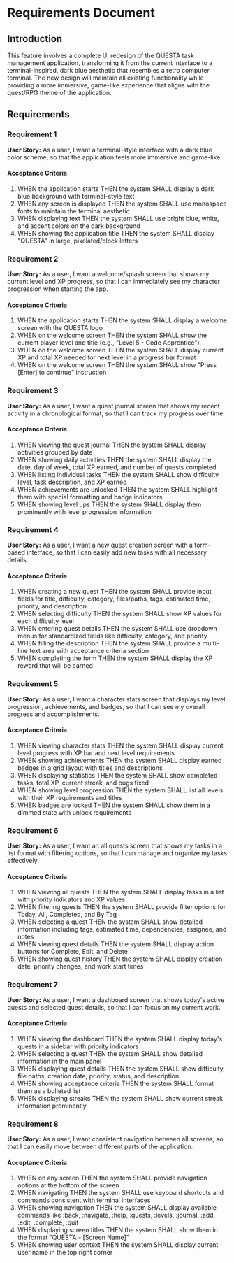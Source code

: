 # Requirements Document

## Introduction

This feature involves a complete UI redesign of the QUESTA task management application, transforming it from the current interface to a terminal-inspired, dark blue aesthetic that resembles a retro computer terminal. The new design will maintain all existing functionality while providing a more immersive, game-like experience that aligns with the quest/RPG theme of the application.

## Requirements

### Requirement 1

**User Story:** As a user, I want a terminal-style interface with a dark blue color scheme, so that the application feels more immersive and game-like.

#### Acceptance Criteria

1. WHEN the application starts THEN the system SHALL display a dark blue background with terminal-style text
2. WHEN any screen is displayed THEN the system SHALL use monospace fonts to maintain the terminal aesthetic
3. WHEN displaying text THEN the system SHALL use bright blue, white, and accent colors on the dark background
4. WHEN showing the application title THEN the system SHALL display "QUESTA" in large, pixelated/block letters

### Requirement 2

**User Story:** As a user, I want a welcome/splash screen that shows my current level and XP progress, so that I can immediately see my character progression when starting the app.

#### Acceptance Criteria

1. WHEN the application starts THEN the system SHALL display a welcome screen with the QUESTA logo
2. WHEN on the welcome screen THEN the system SHALL show the current player level and title (e.g., "Level 5 - Code Apprentice")
3. WHEN on the welcome screen THEN the system SHALL display current XP and total XP needed for next level in a progress bar format
4. WHEN on the welcome screen THEN the system SHALL show "Press [Enter] to continue" instruction

### Requirement 3

**User Story:** As a user, I want a quest journal screen that shows my recent activity in a chronological format, so that I can track my progress over time.

#### Acceptance Criteria

1. WHEN viewing the quest journal THEN the system SHALL display activities grouped by date
2. WHEN showing daily activities THEN the system SHALL display the date, day of week, total XP earned, and number of quests completed
3. WHEN listing individual tasks THEN the system SHALL show difficulty level, task description, and XP earned
4. WHEN achievements are unlocked THEN the system SHALL highlight them with special formatting and badge indicators
5. WHEN showing level ups THEN the system SHALL display them prominently with level progression information

### Requirement 4

**User Story:** As a user, I want a new quest creation screen with a form-based interface, so that I can easily add new tasks with all necessary details.

#### Acceptance Criteria

1. WHEN creating a new quest THEN the system SHALL provide input fields for title, difficulty, category, files/paths, tags, estimated time, priority, and description
2. WHEN selecting difficulty THEN the system SHALL show XP values for each difficulty level
3. WHEN entering quest details THEN the system SHALL use dropdown menus for standardized fields like difficulty, category, and priority
4. WHEN filling the description THEN the system SHALL provide a multi-line text area with acceptance criteria section
5. WHEN completing the form THEN the system SHALL display the XP reward that will be earned

### Requirement 5

**User Story:** As a user, I want a character stats screen that displays my level progression, achievements, and badges, so that I can see my overall progress and accomplishments.

#### Acceptance Criteria

1. WHEN viewing character stats THEN the system SHALL display current level progress with XP bar and next level requirements
2. WHEN showing achievements THEN the system SHALL display earned badges in a grid layout with titles and descriptions
3. WHEN displaying statistics THEN the system SHALL show completed tasks, total XP, current streak, and bugs fixed
4. WHEN showing level progression THEN the system SHALL list all levels with their XP requirements and titles
5. WHEN badges are locked THEN the system SHALL show them in a dimmed state with unlock requirements

### Requirement 6

**User Story:** As a user, I want an all quests screen that shows my tasks in a list format with filtering options, so that I can manage and organize my tasks effectively.

#### Acceptance Criteria

1. WHEN viewing all quests THEN the system SHALL display tasks in a list with priority indicators and XP values
2. WHEN filtering quests THEN the system SHALL provide filter options for Today, All, Completed, and By Tag
3. WHEN selecting a quest THEN the system SHALL show detailed information including tags, estimated time, dependencies, assignee, and notes
4. WHEN viewing quest details THEN the system SHALL display action buttons for Complete, Edit, and Delete
5. WHEN showing quest history THEN the system SHALL display creation date, priority changes, and work start times

### Requirement 7

**User Story:** As a user, I want a dashboard screen that shows today's active quests and selected quest details, so that I can focus on my current work.

#### Acceptance Criteria

1. WHEN viewing the dashboard THEN the system SHALL display today's quests in a sidebar with priority indicators
2. WHEN selecting a quest THEN the system SHALL show detailed information in the main panel
3. WHEN displaying quest details THEN the system SHALL show difficulty, file paths, creation date, priority, status, and description
4. WHEN showing acceptance criteria THEN the system SHALL format them as a bulleted list
5. WHEN displaying streaks THEN the system SHALL show current streak information prominently

### Requirement 8

**User Story:** As a user, I want consistent navigation between all screens, so that I can easily move between different parts of the application.

#### Acceptance Criteria

1. WHEN on any screen THEN the system SHALL provide navigation options at the bottom of the screen
2. WHEN navigating THEN the system SHALL use keyboard shortcuts and commands consistent with terminal interfaces
3. WHEN showing navigation THEN the system SHALL display available commands like :back, :navigate, :help, :quests, :levels, :journal, :add, :edit, :complete, :quit
4. WHEN displaying screen titles THEN the system SHALL show them in the format "QUESTA - [Screen Name]"
5. WHEN showing user context THEN the system SHALL display current user name in the top right corner